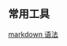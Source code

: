 ## 常用工具
[markdown 语法](https://help.github.com/articles/basic-writing-and-formatting-syntax/#headings)